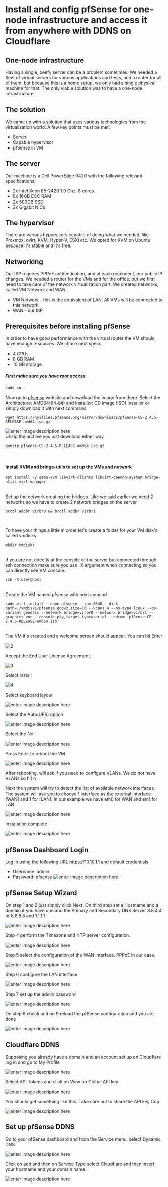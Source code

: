 # Install and config pfSense for one-node infrastructure and access it from anywhere with DDNS on Cloudflare

## One-node infrastructure

Having a single, beefy server can be a problem sometimes. We needed a fleet of virtual servers for various applications and tests, and a router for all of them, but because this is a home setup, we only had a single physical machine for that. The only viable solution was to have a one-node infrastructure. 


## The solution

We came up with a solution that uses various technologies from the virtualization world. A few
key points must be met:
- Server
- Capable hypervisor
- pfSense in VM
 
## The server

Our machine is a Dell PowerEdge R420 with the following relevant specifications:

- 2x Intel Xeon E5-2420 1.9 Ghz, 8 cores
- 8x 16GB ECC RAM
- 2x 500GB SSD
- 2x Gigabit NICs

## The hypervisor

There are various hypervisors capable of doing what we needed, like Proxmox, ovirt, KVM, Hyper-V, ESXi etc. We opted for KVM on Ubuntu because it's stable and it's free.

## Networking

Our ISP requires PPPoE authentication, and at each reconnect, our public IP changes. We needed a router for the VMs and for the office, but we first need to take care of the network virtualization part. We created networks, called VM Network and WAN.

- VM Network - this is the equivalent of LAN. All VMs will be connected to this network.
- WAN - our ISP


## Prerequisites before installing pfSense

In order to have good performance with the virtual router the VM should have enough resources. We chose next specs

- 4 CPUs
- 8 GB RAM
- 10 GB storage

##### First make sure you have root access
	sudo su -

Now go to [pfsense](https://www.pfsense.org/download/) website and download the image from there. Select the Architecture: AMD64(64-bit) and Installer: CD image (ISO) Installer
 or simply download it with next command

	wget https://nyifiles.pfsense.org/mirror/downloads/pfSense-CE-2.4.5-RELEASE-amd64.iso.gz


![enter image description here](https://github.com/buzaturadu/stuff/blob/master/pfsense_install/images/1.png?raw=true)
<br/>
Unzip the archive you just download either way

	gunzip pfSense-CE-2.4.5-RELEASE-amd64.iso.gz
	
<br/>

#### Install KVM and bridge-utils to set up the VMs and network


	apt install -y qemu-kvm libvirt-clients libvirt-daemon-system bridge-utils virt-manager
<br/>
Set up the network creating the bridges. Like we said earlier we need 2 networks so we have to create 2 network bridges on the server

	brctl addbr virbr0 && brctl addbr virbr1
<br/>

To have your things a little in order let's create a folder for your VM disk's called vmdisks
	
	mkdir vmdisks
<br/>
If you are not directly at the console of the server but connected through ssh connection make sure you use -X argument when connecting so you can directly see VM console.

	ssh -X user@host
<br/>
Create the VM named pfsense with next comand

	sudo virt-install --name pfsense --ram 8048 --disk path=./vmdisks/pfsense.qcow2,size=10 --vcpus 4 --os-type linux --os-variant generic --network bridge=virbr0 --network bridge=virbr1 --graphics vnc --console pty,target_type=serial --cdrom 'pfSense-CE-2.4.5-RELEASE-amd64.iso'

<br/>
The VM it's created and a welcome screen should appear. You can hit Enter

![2](https://github.com/buzaturadu/stuff/blob/master/pfsense_install/images/2.png?raw=true)

Accept the End User License Agreement.

![3](https://github.com/buzaturadu/stuff/blob/master/pfsense_install/images/3.png?raw=true)

Select install

![4](https://github.com/buzaturadu/stuff/blob/master/pfsense_install/images/4.png?raw=true)

Select keyboard layout

![enter image description here](https://github.com/buzaturadu/stuff/blob/master/pfsense_install/images/5.png?raw=true)

Select the Auto(UFS) option

![enter image description here](https://github.com/buzaturadu/stuff/blob/master/pfsense_install/images/6.png?raw=true)

Select the No

![enter image description here](https://github.com/buzaturadu/stuff/blob/master/pfsense_install/images/7.png?raw=true)

Press Enter to reboot the VM

![enter image description here](https://github.com/buzaturadu/stuff/blob/master/pfsense_install/images/8.png?raw=true)


After rebooting, will ask if you need to configure VLANs. We do not have VLANs so hit n

Next the system will try to detect the list of available network interfaces.
The system will ask you to choose 1 interface as the external interface [WAN] and 1 for [LAN].  In our example we have em0 for WAN and em1 for LAN

![enter image description here](https://github.com/buzaturadu/stuff/blob/master/pfsense_install/images/9.png?raw=true)

Instalation complete

![enter image description here](https://github.com/buzaturadu/stuff/blob/master/pfsense_install/images/10.png?raw=true)

## pfSense Dashboard Login

Log in using the following URL https://10.10.1.1 and default credentials
 - Username: admin  
 - Password: pfsense
![enter image description here](https://github.com/buzaturadu/stuff/blob/master/pfsense_install/images/11.png?raw=true)


## pfSense Setup Wizard

On step 1 and 2 just simply click Next. On third step set a Hostname and a domain if you have one and the Primary and Secondary DNS Server 8.8.4.4 or 8.8.8.8 and 1.1.1.1

![enter image description here](https://github.com/buzaturadu/stuff/blob/master/pfsense_install/images/12.png?raw=true)

Step 4 perform the Timezone and NTP server configuration.

![enter image description here](https://github.com/buzaturadu/stuff/blob/master/pfsense_install/images/13.png?raw=true)

Step 5 select the configuration of the WAN interface. PPPoE in our case.

![enter image description here](https://github.com/buzaturadu/stuff/blob/master/pfsense_install/images/14.png?raw=true)

Step 6 configure the LAN interface

![enter image description here](https://github.com/buzaturadu/stuff/blob/master/pfsense_install/images/15.png?raw=true)


Step 7 set up the admin password

![enter image description here](https://github.com/buzaturadu/stuff/blob/master/pfsense_install/images/16.png?raw=true)


On step 8 check and on 9 reload the pfSense configuration and you are done

![enter image description here](https://github.com/buzaturadu/stuff/blob/master/pfsense_install/images/17.png?raw=true)

## Cloudflare DDNS
Supposing you already have a domain and an account set up on Cloudflare log in and go to My Profile

![enter image description here](https://github.com/buzaturadu/stuff/blob/master/pfsense_install/images/18.png?raw=true)

Select API Tokens and click on View on Global API key

![enter image description here](https://github.com/buzaturadu/stuff/blob/master/pfsense_install/images/19.png?raw=true)

You should get something like this. Take care not to share the API key
Cop

![enter image description here](https://github.com/buzaturadu/stuff/blob/master/pfsense_install/images/20.png?raw=true)

## Set up pfSense DDNS
Go to your pfSense dashboard and from the Service menu, select Dynamic DNS

![enter image description here](https://github.com/buzaturadu/stuff/blob/master/pfsense_install/images/21.png?raw=true)

Click on add and then on Service Type select Cloudflare and then insert your hostname and your domain name

![enter image description here](https://github.com/buzaturadu/stuff/blob/master/pfsense_install/images/22.png?raw=true)


